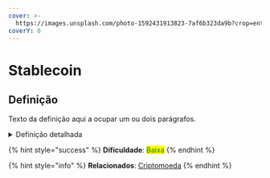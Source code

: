 ```yaml
---
cover: >-
  https://images.unsplash.com/photo-1592431913823-7af6b323da9b?crop=entropy&cs=srgb&fm=jpg&ixid=MnwxOTcwMjR8MHwxfHNlYXJjaHwyfHx3b3JkfGVufDB8fHx8MTY0NTYxNjM5Nw&ixlib=rb-1.2.1&q=85
coverY: 0
---
```


# Stablecoin

## Definição

Texto da definição aqui a ocupar um ou dois parágrafos.

<details>

<summary>Definição detalhada</summary>

Texto com uma definição mais detalhada aqui, com vários parágrafos.

Pode conter tabelas, imagens, links.

</details>

{% hint style="success" %}
**Dificuldade**: <mark style="color:green;">Baixa</mark>
{% endhint %}

{% hint style="info" %}
**Relacionados**: [Criptomoeda](criptomoeda.md)
{% endhint %}
